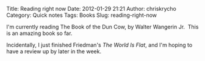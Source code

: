 Title: Reading right now
Date: 2012-01-29 21:21
Author: chriskrycho
Category: Quick notes
Tags: Books
Slug: reading-right-now

I'm currently reading The Book of the Dun Cow, by Walter Wangerin Jr. 
This is an amazing book so far.

Incidentally, I just finished Friedman's *The World Is Flat*, and I'm
hoping to have a review up by later in the week.
